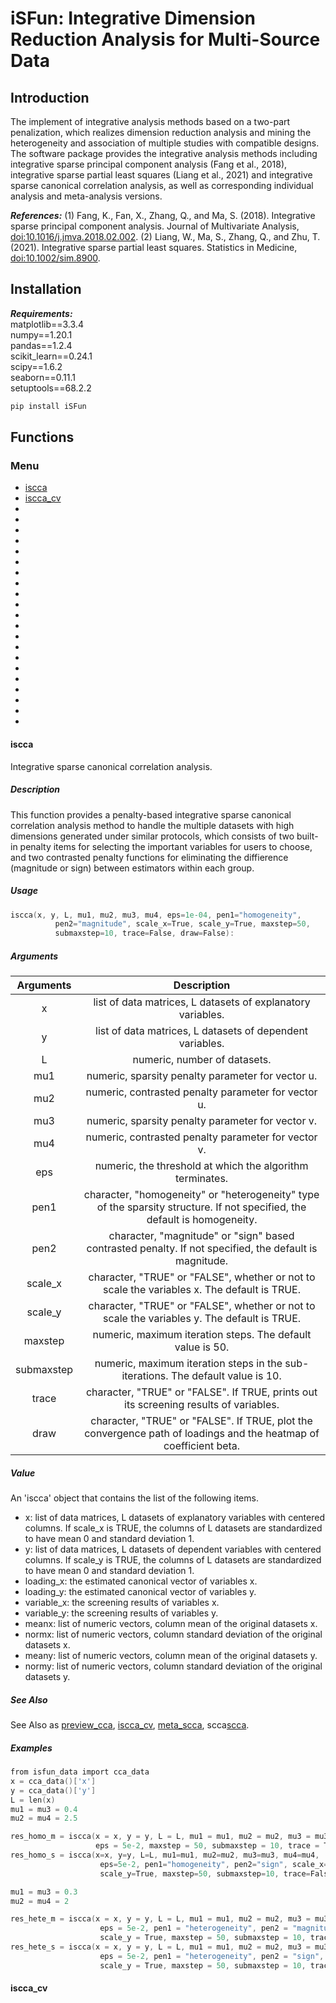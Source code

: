 # iSFun: Integrative Dimension Reduction Analysis for Multi-Source Data
## Introduction
The implement of integrative analysis methods based on a two-part penalization, which realizes dimension reduction analysis and mining the heterogeneity and association of multiple studies with compatible designs. The software package provides the integrative analysis methods including integrative sparse principal component analysis (Fang et al., 2018), integrative sparse partial least squares (Liang et al., 2021) and integrative sparse canonical correlation analysis, as well as corresponding individual analysis and meta-analysis versions.

***References:***
(1) Fang, K., Fan, X., Zhang, Q., and Ma, S. (2018). Integrative sparse principal component analysis. Journal of Multivariate Analysis, <doi:10.1016/j.jmva.2018.02.002>. 
(2) Liang, W., Ma, S., Zhang, Q., and Zhu, T. (2021). Integrative sparse partial least squares. Statistics in Medicine, <doi:10.1002/sim.8900>.
## Installation
***Requirements:*** <br />
matplotlib==3.3.4<br />
numpy==1.20.1<br />
pandas==1.2.4<br />
scikit_learn==0.24.1<br />
scipy==1.6.2<br />
seaborn==0.11.1<br />
setuptools==68.2.2<br />
```c
pip install iSFun
```
## Functions
### Menu
- [iscca](#iscca)
- [iscca_cv](#iscca_cv)
- 
-
-
-
-
-
-
-
-
-
-
-
-
-
-
-
-
-
-
-
-
#### iscca
Integrative sparse canonical correlation analysis.
##### Description
This function provides a penalty-based integrative sparse canonical correlation analysis method to handle the multiple datasets with high dimensions generated under similar protocols, which consists of two built-in penalty items for selecting the important variables for users to choose, and two contrasted penalty functions for eliminating the diffierence (magnitude or sign) between estimators within each group.
##### Usage
```c
iscca(x, y, L, mu1, mu2, mu3, mu4, eps=1e-04, pen1="homogeneity", 
          pen2="magnitude", scale_x=True, scale_y=True, maxstep=50, 
          submaxstep=10, trace=False, draw=False):
```
##### Arguments
|Arguments|Description|
|:---:|:---:|
|x|list of data matrices, L datasets of explanatory variables.|
|y|list of data matrices, L datasets of dependent variables.|
L|numeric, number of datasets.|
mu1|numeric, sparsity penalty parameter for vector u.|
mu2|numeric, contrasted penalty parameter for vector u.|
mu3|numeric, sparsity penalty parameter for vector v.|
mu4|numeric, contrasted penalty parameter for vector v.|
eps|numeric, the threshold at which the algorithm terminates.|
pen1|character, "homogeneity" or "heterogeneity" type of the sparsity structure. If not specified, the default is homogeneity.|
pen2|character, "magnitude" or "sign" based contrasted penalty. If not specified, the default is magnitude.|
scale_x|character, "TRUE" or "FALSE", whether or not to scale the variables x. The default is TRUE.|
scale_y|character, "TRUE" or "FALSE", whether or not to scale the variables y. The default is TRUE.|
maxstep|numeric, maximum iteration steps. The default value is 50.|
submaxstep|numeric, maximum iteration steps in the sub-iterations. The default value is 10.|
trace|character, "TRUE" or "FALSE". If TRUE, prints out its screening results of variables.|
draw|character, "TRUE" or "FALSE". If TRUE, plot the convergence path of loadings and the heatmap of coefficient beta.|
##### Value
An 'iscca' object that contains the list of the following items.
- x: list of data matrices, L datasets of explanatory variables with centered columns. If scale_x is TRUE, the columns of L datasets are standardized to have mean 0 and standard deviation 1.
- y: list of data matrices, L datasets of dependent variables with centered columns. If scale_y is TRUE, the columns of L datasets are standardized to have mean 0 and standard deviation 1.
- loading_x: the estimated canonical vector of variables x.
- loading_y: the estimated canonical vector of variables y.
- variable_x: the screening results of variables x.
- variable_y: the screening results of variables y.
- meanx: list of numeric vectors, column mean of the original datasets x.
- normx: list of numeric vectors, column standard deviation of the original datasets x.
- meany: list of numeric vectors, column mean of the original datasets y.
- normy: list of numeric vectors, column standard deviation of the original datasets y.
##### See Also
See Also as [preview_cca](#preview_cca), [iscca_cv](#iscca_cv), [meta_scca](#meta_scca), scca[scca](#scca).
##### Examples
```c
from isfun_data import cca_data
x = cca_data()['x']
y = cca_data()['y']
L = len(x)
mu1 = mu3 = 0.4
mu2 = mu4 = 2.5

res_homo_m = iscca(x = x, y = y, L = L, mu1 = mu1, mu2 = mu2, mu3 = mu3, mu4 = mu4,
                   eps = 5e-2, maxstep = 50, submaxstep = 10, trace = True, draw = True)
res_homo_s = iscca(x=x, y=y, L=L, mu1=mu1, mu2=mu2, mu3=mu3, mu4=mu4,
                    eps=5e-2, pen1="homogeneity", pen2="sign", scale_x=True,
                    scale_y=True, maxstep=50, submaxstep=10, trace=False, draw=False)

mu1 = mu3 = 0.3
mu2 = mu4 = 2

res_hete_m = iscca(x = x, y = y, L = L, mu1 = mu1, mu2 = mu2, mu3 = mu3, mu4 = mu4,
                    eps = 5e-2, pen1 = "heterogeneity", pen2 = "magnitude", scale_x = True,
                    scale_y = True, maxstep = 50, submaxstep = 10, trace = False, draw = False)
res_hete_s = iscca(x = x, y = y, L = L, mu1 = mu1, mu2 = mu2, mu3 = mu3, mu4 = mu4,
                    eps = 5e-2, pen1 = "heterogeneity", pen2 = "sign", scale_x = True,
                    scale_y = True, maxstep = 50, submaxstep = 10, trace = False, draw = False)
```
#### iscca_cv

